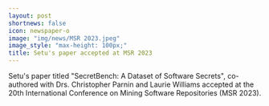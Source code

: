 ```yaml
---
layout: post
shortnews: false
icon: newspaper-o
image: "img/news/MSR 2023.jpeg"
image_style: "max-height: 100px;"
title: Setu's paper accepted at MSR 2023
---
```


Setu's paper titled "SecretBench: A Dataset of Software Secrets", co-authored with Drs. Christopher Parnin and Laurie Williams accepted at the 20th International Conference on Mining Software Repositories (MSR 2023).